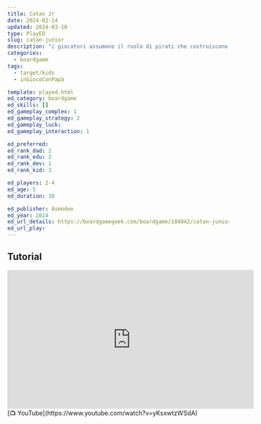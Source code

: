 ```yaml
---
title: Catan Jr
date: 2024-02-14
updated: 2024-03-10
type: PlayED
slug: catan-junior
description: "i giocatori assumono il ruolo di pirati che costruiscono nascondigli e raccolgono risorse su un'isola a forma di anello per ottenere il tesoro del Capitano Fantasma"
categories:
  - boardgame
tags:
  - target/kids
  - inGiocoConPapà

template: played.html
ed_category: boardgame
ed_skills: []
ed_gameplay_complex: 1
ed_gameplay_strategy: 2
ed_gameplay_luck: 
ed_gameplay_interaction: 1

ed_preferred: 
ed_rank_dad: 2
ed_rank_edu: 2
ed_rank_dev: 1
ed_rank_kid: 3

ed_players: 2-4
ed_age: 5
ed_duration: 30

ed_publisher: Asmodee
ed_year: 2014
ed_url_details: https://boardgamegeek.com/boardgame/184842/catan-junior
ed_url_play: 
---
```


## Tutorial

<iframe width="560" height="315" src="https://www.youtube-nocookie.com/embed/yKsxwtzWSdA?si=h8bKkNNwN0rPyrfm" title="YouTube video player" frameborder="0" allow="accelerometer; autoplay; clipboard-write; encrypted-media; gyroscope; picture-in-picture; web-share" allowfullscreen></iframe>
[📺 YouTube](https://www.youtube.com/watch?v=yKsxwtzWSdA)
